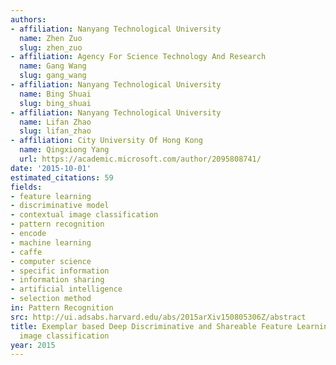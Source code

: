 ```yaml
---
authors:
- affiliation: Nanyang Technological University
  name: Zhen Zuo
  slug: zhen_zuo
- affiliation: Agency For Science Technology And Research
  name: Gang Wang
  slug: gang_wang
- affiliation: Nanyang Technological University
  name: Bing Shuai
  slug: bing_shuai
- affiliation: Nanyang Technological University
  name: Lifan Zhao
  slug: lifan_zhao
- affiliation: City University Of Hong Kong
  name: Qingxiong Yang
  url: https://academic.microsoft.com/author/2095808741/
date: '2015-10-01'
estimated_citations: 59
fields:
- feature learning
- discriminative model
- contextual image classification
- pattern recognition
- encode
- machine learning
- caffe
- computer science
- specific information
- information sharing
- artificial intelligence
- selection method
in: Pattern Recognition
src: http://ui.adsabs.harvard.edu/abs/2015arXiv150805306Z/abstract
title: Exemplar based Deep Discriminative and Shareable Feature Learning for scene
  image classification
year: 2015
---
```

